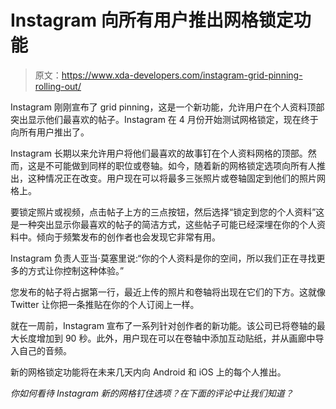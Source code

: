 # Instagram 向所有用户推出网格锁定功能

> 原文：<https://www.xda-developers.com/instagram-grid-pinning-rolling-out/>

Instagram 刚刚宣布了 grid pinning，这是一个新功能，允许用户在个人资料顶部突出显示他们最喜欢的帖子。Instagram 在 4 月份开始测试网格锁定，现在终于向所有用户推出了。

Instagram 长期以来允许用户将他们最喜欢的故事钉在个人资料网格的顶部。然而，这是不可能做到同样的职位或卷轴。如今，随着新的网格锁定选项向所有人推出，这种情况正在改变。用户现在可以将最多三张照片或卷轴固定到他们的照片网格上。

要锁定照片或视频，点击帖子上方的三点按钮，然后选择“锁定到您的个人资料”这是一种突出显示你最喜欢的帖子的简洁方式，这些帖子可能已经深埋在你的个人资料中。倾向于频繁发布的创作者也会发现它非常有用。

Instagram 负责人亚当·莫塞里说:“你的个人资料是你的空间，所以我们正在寻找更多的方式让你控制这种体验。”

您发布的帖子将占据第一行，最近上传的照片和卷轴将出现在它们的下方。这就像 Twitter 让你把一条推贴在你的个人订阅上一样。

就在一周前，Instagram 宣布了一系列针对创作者的新功能。该公司已将卷轴的最大长度增加到 90 秒。此外，用户现在可以在卷轴中添加互动贴纸，并从画廊中导入自己的音频。

新的网格锁定功能将在未来几天内向 Android 和 iOS 上的每个人推出。

*你如何看待 Instagram 新的网格钉住选项？在下面的评论中让我们知道？*